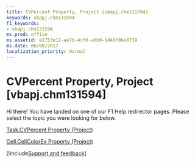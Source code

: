 ```yaml
---
title: CVPercent Property, Project [vbapj.chm131594]
keywords: vbapj.chm131594
f1_keywords:
- vbapj.chm131594
ms.prod: office
ms.assetid: e1753e12-ae7b-4cf0-a6b9-1d46f0be8739
ms.date: 06/08/2017
localization_priority: Normal
---
```



# CVPercent Property, Project [vbapj.chm131594]

Hi there! You have landed on one of our F1 Help redirector pages. Please select the topic you were looking for below.

[Task.CVPercent Property (Project)](http://msdn.microsoft.com/library/3bfab789-ab53-75dd-fa28-49c72942f400%28Office.15%29.aspx)

[Cell.CellColorEx Property (Project)](http://msdn.microsoft.com/library/a4ab73b9-0428-3564-6652-51baee12939e%28Office.15%29.aspx)

[!include[Support and feedback](~/includes/feedback-boilerplate.md)]